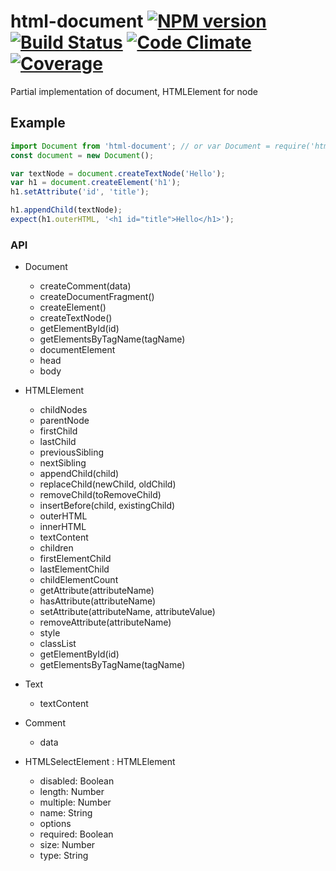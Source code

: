 html-document [![NPM version][npm-image]][npm-url] [![Build Status][build-status-image]][build-status-url] [![Code Climate][code-climate-image]][code-climate-url] [![Coverage][coverage-image]][coverage-url]
============================

Partial implementation of document, HTMLElement for node

## Example

```js
import Document from 'html-document'; // or var Document = require('html-document');
const document = new Document();

var textNode = document.createTextNode('Hello');
var h1 = document.createElement('h1');
h1.setAttribute('id', 'title');

h1.appendChild(textNode);
expect(h1.outerHTML, '<h1 id="title">Hello</h1>');
```

### API

- Document
    - createComment(data)
    - createDocumentFragment()
    - createElement()
    - createTextNode()
    - getElementById(id)
    - getElementsByTagName(tagName)
    - documentElement
    - head
    - body

- HTMLElement
    - childNodes
    - parentNode
    - firstChild
    - lastChild
    - previousSibling
    - nextSibling
    - appendChild(child)
    - replaceChild(newChild, oldChild)
    - removeChild(toRemoveChild)
    - insertBefore(child, existingChild)
    - outerHTML
    - innerHTML
    - textContent
    - children
    - firstElementChild
    - lastElementChild
    - childElementCount
    - getAttribute(attributeName)
    - hasAttribute(attributeName)
    - setAttribute(attributeName, attributeValue)
    - removeAttribute(attributeName)
    - style
    - classList
    - getElementById(id)
    - getElementsByTagName(tagName)

- Text
    - textContent

- Comment
    - data

- HTMLSelectElement : HTMLElement
    - disabled: Boolean
    - length: Number
    - multiple: Number
    - name: String
    - options
    - required: Boolean
    - size: Number
    - type: String

[build-status-image]: https://circleci.com/gh/christophehurpeau/html-document.svg?style=svg
[build-status-url]: https://circleci.com/gh/christophehurpeau/html-document
[npm-image]: https://img.shields.io/npm/v/html-document.svg?style=flat
[npm-url]: https://npmjs.org/package/html-document
[coverage-image]: https://codeclimate.com/github/christophehurpeau/html-document/badges/coverage.svg
[coverage-url]: http://christophehurpeau.github.io/html-document/coverage/lcov-report/
[code-climate-image]: https://codeclimate.com/github/christophehurpeau/html-document/badges/gpa.svg
[code-climate-url]: https://codeclimate.com/github/christophehurpeau/html-document


